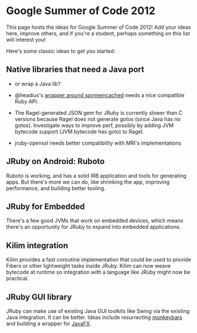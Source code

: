 Google Summer of Code 2012
=========================

This page hosts the ideas for Google Summer of Code 2012! Add your ideas here, improve others, and if you're a student, perhaps something on this list will interest you!

Here's some classic ideas to get you started:

## Native libraries that need a Java port 

* or wrap a Java lib?

* @headius's [wrapper around spymemcached](https://github.com/headius/jruby-spymemcached) needs a nice compatible Ruby API.

* The Ragel-generated JSON gem for JRuby is currently slower than C versions because Ragel does not generate gotos (since Java has no gotos). Investigate ways to improve perf, possibly by adding JVM bytecode support (JVM bytecode has goto) to Ragel.

* jruby-openssl needs better compatibility with MRI's implementations

## JRuby on Android: Ruboto

Ruboto is working, and has a solid IRB application and tools for generating apps. But there's more we can do, like shrinking the app, improving performance, and building better tooling.

## JRuby for Embedded

There's a few good JVMs that work on embedded devices, which means there's an opportunity for JRuby to expand into embedded applications.

## Kilim integration

Kilim provides a fast coroutine implementation that could be used to provide Fibers or other lightweight tasks inside JRuby. Kilim can now weave bytecode at runtime so integration with a language like JRuby might now be practical.

## JRuby GUI library

JRuby can make use of existing Java GUI toolkits like Swing via the existing Java integration. It can be better. Ideas include resurrecting [monkeybars](http://monkeybars.rubyforge.org/) and building a wrapper for [JavaFX](http://javafx.com/).